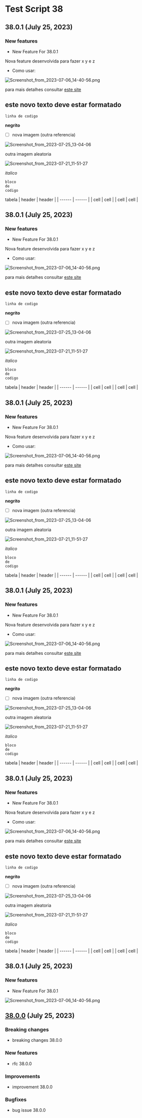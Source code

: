 # Test Script 38
## 38.0.1 (July 25, 2023)
### New features

* New Feature For 38.0.1
 

Nova feature desenvolvida para fazer x y e z

* Como usar:


![Screenshot_from_2023-07-06_14-40-56.png](../../.gitbook/assets/Screenshot_from_2023-07-06_14-40-56.png)


para mais detalhes consultar [este site](google.com)

## este novo texto deve estar formatado

`linha de codigo`

**negrito**

- [ ] nova imagem (outra referencia)

![Screenshot_from_2023-07-25_13-04-06](/uploads/2b124d4c897c0c6a14659e47c8145b95/Screenshot_from_2023-07-25_13-04-06.png)

outra imagem aleatoria

![Screenshot_from_2023-07-21_11-51-27](/uploads/19a24c8314550b34989194b3e5c27a14/Screenshot_from_2023-07-21_11-51-27.png)

_italico_

```
bloco
de 
codigo
```

tabela
| header | header |
| ------ | ------ |
| cell | cell |
| cell | cell |



##  38.0.1 (July 25, 2023)
### New features

* New Feature For 38.0.1
 

Nova feature desenvolvida para fazer x y e z

* Como usar:


![Screenshot_from_2023-07-06_14-40-56.png](../../.gitbook/assets/Screenshot_from_2023-07-06_14-40-56.png)


para mais detalhes consultar [este site](google.com)

## este novo texto deve estar formatado

`linha de codigo`

**negrito**

- [ ] nova imagem (outra referencia)

![Screenshot_from_2023-07-25_13-04-06](/uploads/2b124d4c897c0c6a14659e47c8145b95/Screenshot_from_2023-07-25_13-04-06.png)

outra imagem aleatoria

![Screenshot_from_2023-07-21_11-51-27](/uploads/19a24c8314550b34989194b3e5c27a14/Screenshot_from_2023-07-21_11-51-27.png)

_italico_

```
bloco
de 
codigo
```

tabela
| header | header |
| ------ | ------ |
| cell | cell |
| cell | cell |



##  38.0.1 (July 25, 2023)
### New features

* New Feature For 38.0.1
 

Nova feature desenvolvida para fazer x y e z

* Como usar:


![Screenshot_from_2023-07-06_14-40-56.png](../../.gitbook/assets/Screenshot_from_2023-07-06_14-40-56.png)


para mais detalhes consultar [este site](google.com)

## este novo texto deve estar formatado

`linha de codigo`

**negrito**

- [ ] nova imagem (outra referencia)

![Screenshot_from_2023-07-25_13-04-06](/uploads/2b124d4c897c0c6a14659e47c8145b95/Screenshot_from_2023-07-25_13-04-06.png)

outra imagem aleatoria

![Screenshot_from_2023-07-21_11-51-27](/uploads/19a24c8314550b34989194b3e5c27a14/Screenshot_from_2023-07-21_11-51-27.png)

_italico_

```
bloco
de 
codigo
```

tabela
| header | header |
| ------ | ------ |
| cell | cell |
| cell | cell |



##  38.0.1 (July 25, 2023)
### New features

* New Feature For 38.0.1
 

Nova feature desenvolvida para fazer x y e z

* Como usar:


![Screenshot_from_2023-07-06_14-40-56.png](../../.gitbook/assets/Screenshot_from_2023-07-06_14-40-56.png)


para mais detalhes consultar [este site](google.com)

## este novo texto deve estar formatado

`linha de codigo`

**negrito**

- [ ] nova imagem (outra referencia)

![Screenshot_from_2023-07-25_13-04-06](/uploads/2b124d4c897c0c6a14659e47c8145b95/Screenshot_from_2023-07-25_13-04-06.png)

outra imagem aleatoria

![Screenshot_from_2023-07-21_11-51-27](/uploads/19a24c8314550b34989194b3e5c27a14/Screenshot_from_2023-07-21_11-51-27.png)

_italico_

```
bloco
de 
codigo
```

tabela
| header | header |
| ------ | ------ |
| cell | cell |
| cell | cell |



##  38.0.1 (July 25, 2023)
### New features

* New Feature For 38.0.1
 

Nova feature desenvolvida para fazer x y e z

* Como usar:


![Screenshot_from_2023-07-06_14-40-56.png](../../.gitbook/assets/Screenshot_from_2023-07-06_14-40-56.png)


para mais detalhes consultar [este site](google.com)

## este novo texto deve estar formatado

`linha de codigo`

**negrito**

- [ ] nova imagem (outra referencia)

![Screenshot_from_2023-07-25_13-04-06](/uploads/2b124d4c897c0c6a14659e47c8145b95/Screenshot_from_2023-07-25_13-04-06.png)

outra imagem aleatoria

![Screenshot_from_2023-07-21_11-51-27](/uploads/19a24c8314550b34989194b3e5c27a14/Screenshot_from_2023-07-21_11-51-27.png)

_italico_

```
bloco
de 
codigo
```

tabela
| header | header |
| ------ | ------ |
| cell | cell |
| cell | cell |



##  38.0.1 (July 25, 2023)
### New features

* New Feature For 38.0.1
 
![Screenshot_from_2023-07-06_14-40-56.png](../../.gitbook/assets/Screenshot_from_2023-07-06_14-40-56.png)




##  [38.0.0](38.0.0.md) (July 25, 2023)
### Breaking changes

* breaking changes 38.0.0

### New features

* rfc 38.0.0

### Improvements

* improvement 38.0.0

### Bugfixes

* bug issue 38.0.0

